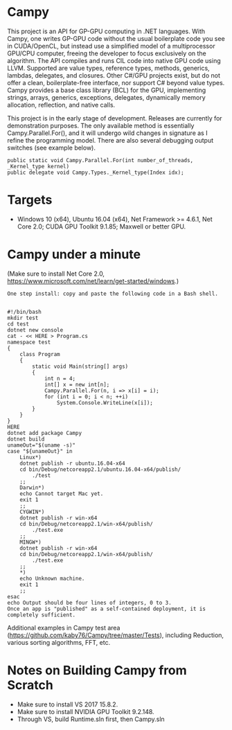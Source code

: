 # Campy

This project is an API for GP-GPU computing in .NET languages. With Campy, one writes GP-GPU code
without the usual boilerplate code you see in CUDA/OpenCL, but instead use a simplified model of a multiprocessor GPU/CPU computer,
freeing the developer to focus exclusively on the algorithm. 
The API compiles and runs CIL code into native GPU code using LLVM. Supported are value types,
reference types, methods, generics, lambdas, delegates, and closures. Other C#/GPU projects exist,
but do not offer a clean, boilerplate-free interface, nor support C# beyond value types. Campy provides
a base class library (BCL) for the GPU, implementing strings, arrays, generics, exceptions, delegates,
dynamically memory allocation, reflection, and native calls.

This project is in the early stage of development. Releases are currently for demonstration purposes.
The only available method is essentially Campy.Parallel.For(), and it will undergo wild changes in signature
as I refine the programming model. There are also several debugging output
switches (see example below).

~~~~
public static void Campy.Parallel.For(int number_of_threads, _Kernel_type kernel)
public delegate void Campy.Types._Kernel_type(Index idx);
~~~~

# Targets

* Windows 10 (x64), Ubuntu 16.04 (x64), Net Framework >= 4.6.1, Net Core 2.0; CUDA GPU Toolkit 9.1.85; Maxwell or better GPU.

# Campy under a minute #
(Make sure to install Net Core 2.0, https://www.microsoft.com/net/learn/get-started/windows.)
~~~~
One step install: copy and paste the following code in a Bash shell.


#!/bin/bash
mkdir test
cd test
dotnet new console
cat - << HERE > Program.cs
namespace test
{
    class Program
    {
        static void Main(string[] args)
        {
            int n = 4;
            int[] x = new int[n];
            Campy.Parallel.For(n, i => x[i] = i);
            for (int i = 0; i < n; ++i)
                System.Console.WriteLine(x[i]);
        }
    }
}
HERE
dotnet add package Campy
dotnet build
unameOut="$(uname -s)"
case "${unameOut}" in
    Linux*)
	dotnet publish -r ubuntu.16.04-x64
	cd bin/Debug/netcoreapp2.1/ubuntu.16.04-x64/publish/
        ./test
	;;
    Darwin*)
	echo Cannot target Mac yet.
	exit 1
	;;
    CYGWIN*)
	dotnet publish -r win-x64
	cd bin/Debug/netcoreapp2.1/win-x64/publish/
        ./test.exe
	;;
    MINGW*)
	dotnet publish -r win-x64
	cd bin/Debug/netcoreapp2.1/win-x64/publish/
        ./test.exe
	;;
    *)
	echo Unknown machine.
	exit 1
	;;
esac
echo Output should be four lines of integers, 0 to 3.
Once an app is "published" as a self-contained deployment, it is completely sufficient.
~~~~


Additional examples in Campy test area (https://github.com/kaby76/Campy/tree/master/Tests), including Reduction, various sorting algorithms, FFT, etc.
 

# Notes on Building Campy from Scratch

* Make sure to install VS 2017 15.8.2.
* Make sure to install NVIDIA GPU Toolkit 9.2.148.
* Through VS, build Runtime.sln first, then Campy.sln
